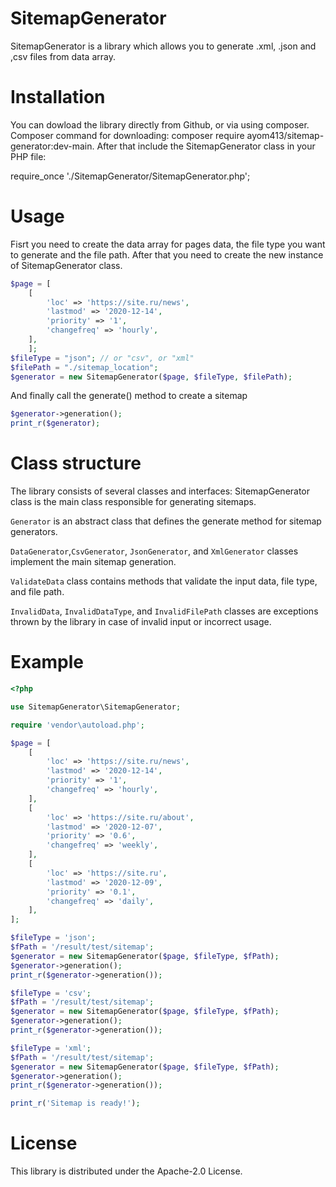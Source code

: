 # SitemapGenerator
SitemapGenerator is a library which allows you to generate .xml, .json and ,csv files from data array.

# Installation
You can dowload the library directly from Github, or via using composer. Composer command for downloading: composer require ayom413/sitemap-generator:dev-main.
After that  include the SitemapGenerator class in your PHP file:

require_once './SitemapGenerator/SitemapGenerator.php';

# Usage
Fisrt you need to create the data array for pages data, the file type you want to generate and the file path. After that you need to create the new instance of SitemapGenerator class.
```php
$page = [
    [
        'loc' => 'https://site.ru/news',
        'lastmod' => '2020-12-14',
        'priority' => '1',
        'changefreq' => 'hourly',
    ],
    ];
$fileType = "json"; // or "csv", or "xml"
$filePath = "./sitemap_location";
$generator = new SitemapGenerator($page, $fileType, $filePath);
```
And finally call the generate() method to create a sitemap
```php
$generator->generation();
print_r($generator);
```

# Class structure
The library consists of several classes and interfaces:
SitemapGenerator class is the main class responsible for generating sitemaps.

```Generator``` is an abstract class that defines the generate method for sitemap generators.

```DataGenerator```,```CsvGenerator```, ```JsonGenerator```, and ```XmlGenerator``` classes implement the main sitemap generation.

```ValidateData``` class contains methods that validate the input data, file type, and file path.

```InvalidData```,  ```InvalidDataType```, and ```InvalidFilePath``` classes are exceptions thrown by the library in case of invalid input or incorrect usage.

# Example
```php
<?php

use SitemapGenerator\SitemapGenerator;

require 'vendor\autoload.php';

$page = [
    [
        'loc' => 'https://site.ru/news',
        'lastmod' => '2020-12-14',
        'priority' => '1',
        'changefreq' => 'hourly',
    ],
    [
        'loc' => 'https://site.ru/about',
        'lastmod' => '2020-12-07',
        'priority' => '0.6',
        'changefreq' => 'weekly',
    ],
    [
        'loc' => 'https://site.ru',
        'lastmod' => '2020-12-09',
        'priority' => '0.1',
        'changefreq' => 'daily',
    ],
];

$fileType = 'json';
$fPath = '/result/test/sitemap';
$generator = new SitemapGenerator($page, $fileType, $fPath);
$generator->generation();
print_r($generator->generation());

$fileType = 'csv';
$fPath = '/result/test/sitemap';
$generator = new SitemapGenerator($page, $fileType, $fPath);
$generator->generation();
print_r($generator->generation());

$fileType = 'xml';
$fPath = '/result/test/sitemap';
$generator = new SitemapGenerator($page, $fileType, $fPath);
$generator->generation();
print_r($generator->generation());

print_r('Sitemap is ready!');
```
# License 
This library is distributed under the Apache-2.0 License.
